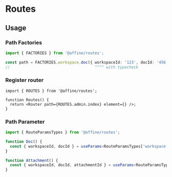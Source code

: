 # Routes

## Usage

### Path Factories

```ts
import { FACTORIES } from '@affine/routes';

const path = FACTORIES.workspace.doc({ workspaceId: '123', docId: '456' });
//                                     ^^^^ with typecheck
```

### Register router

```tsx
import { ROUTES } from '@affine/routes';

function Routes() {
  return <Router path={ROUTES.admin.index} element={} />;
}
```

### Path Parameter

```ts
import { RouteParamsTypes } from '@affine/routes';

function Doc() {
  const { workspaceId, docId } = useParams<RouteParamsTypes['workspace']['doc']>();
}

function Attachment() {
  const { workspaceId, docId, attachmentId } = useParams<RouteParamsTypes['workspace']['doc']['attachment']>();
}
```
